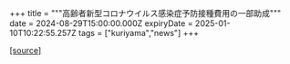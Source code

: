 +++
title = """高齢者新型コロナウイルス感染症予防接種費用の一部助成"""
date = 2024-08-29T15:00:00.000Z
expiryDate = 2025-01-10T10:22:55.257Z
tags = ["kuriyama","news"]
+++


[[source]](https://www.town.kuriyama.hokkaido.jp/soshiki/38/28337.html)
